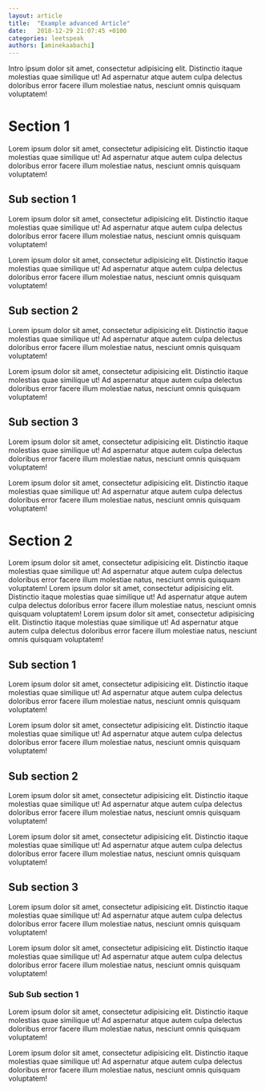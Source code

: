```yaml
---
layout: article
title:  "Example advanced Article"
date:   2018-12-29 21:07:45 +0100
categories: leetspeak
authors: [aminekaabachi]
---
```


Intro ipsum dolor sit amet, consectetur adipisicing elit. Distinctio itaque molestias quae similique ut! Ad aspernatur atque autem culpa delectus doloribus error facere illum molestiae natus, nesciunt omnis quisquam voluptatem!

# Section 1

Lorem ipsum dolor sit amet, consectetur adipisicing elit. Distinctio itaque molestias quae similique ut! Ad aspernatur atque autem culpa delectus doloribus error facere illum molestiae natus, nesciunt omnis quisquam voluptatem!

##  Sub section 1

Lorem ipsum dolor sit amet, consectetur adipisicing elit. Distinctio itaque molestias quae similique ut! Ad aspernatur atque autem culpa delectus doloribus error facere illum molestiae natus, nesciunt omnis quisquam voluptatem!

Lorem ipsum dolor sit amet, consectetur adipisicing elit. Distinctio itaque molestias quae similique ut! Ad aspernatur atque autem culpa delectus doloribus error facere illum molestiae natus, nesciunt omnis quisquam voluptatem!


##  Sub section 2

Lorem ipsum dolor sit amet, consectetur adipisicing elit. Distinctio itaque molestias quae similique ut! Ad aspernatur atque autem culpa delectus doloribus error facere illum molestiae natus, nesciunt omnis quisquam voluptatem!

Lorem ipsum dolor sit amet, consectetur adipisicing elit. Distinctio itaque molestias quae similique ut! Ad aspernatur atque autem culpa delectus doloribus error facere illum molestiae natus, nesciunt omnis quisquam voluptatem!


##  Sub section 3

Lorem ipsum dolor sit amet, consectetur adipisicing elit. Distinctio itaque molestias quae similique ut! Ad aspernatur atque autem culpa delectus doloribus error facere illum molestiae natus, nesciunt omnis quisquam voluptatem!

Lorem ipsum dolor sit amet, consectetur adipisicing elit. Distinctio itaque molestias quae similique ut! Ad aspernatur atque autem culpa delectus doloribus error facere illum molestiae natus, nesciunt omnis quisquam voluptatem!


# Section 2

Lorem ipsum dolor sit amet, consectetur adipisicing elit. Distinctio itaque molestias quae similique ut! Ad aspernatur atque autem culpa delectus doloribus error facere illum molestiae natus, nesciunt omnis quisquam voluptatem!
Lorem ipsum dolor sit amet, consectetur adipisicing elit. Distinctio itaque molestias quae similique ut! Ad aspernatur atque autem culpa delectus doloribus error facere illum molestiae natus, nesciunt omnis quisquam voluptatem!
Lorem ipsum dolor sit amet, consectetur adipisicing elit. Distinctio itaque molestias quae similique ut! Ad aspernatur atque autem culpa delectus doloribus error facere illum molestiae natus, nesciunt omnis quisquam voluptatem!

##  Sub section 1

Lorem ipsum dolor sit amet, consectetur adipisicing elit. Distinctio itaque molestias quae similique ut! Ad aspernatur atque autem culpa delectus doloribus error facere illum molestiae natus, nesciunt omnis quisquam voluptatem!

Lorem ipsum dolor sit amet, consectetur adipisicing elit. Distinctio itaque molestias quae similique ut! Ad aspernatur atque autem culpa delectus doloribus error facere illum molestiae natus, nesciunt omnis quisquam voluptatem!


##  Sub section 2

Lorem ipsum dolor sit amet, consectetur adipisicing elit. Distinctio itaque molestias quae similique ut! Ad aspernatur atque autem culpa delectus doloribus error facere illum molestiae natus, nesciunt omnis quisquam voluptatem!

Lorem ipsum dolor sit amet, consectetur adipisicing elit. Distinctio itaque molestias quae similique ut! Ad aspernatur atque autem culpa delectus doloribus error facere illum molestiae natus, nesciunt omnis quisquam voluptatem!


##  Sub section 3

Lorem ipsum dolor sit amet, consectetur adipisicing elit. Distinctio itaque molestias quae similique ut! Ad aspernatur atque autem culpa delectus doloribus error facere illum molestiae natus, nesciunt omnis quisquam voluptatem!

Lorem ipsum dolor sit amet, consectetur adipisicing elit. Distinctio itaque molestias quae similique ut! Ad aspernatur atque autem culpa delectus doloribus error facere illum molestiae natus, nesciunt omnis quisquam voluptatem!

###  Sub Sub section 1

Lorem ipsum dolor sit amet, consectetur adipisicing elit. Distinctio itaque molestias quae similique ut! Ad aspernatur atque autem culpa delectus doloribus error facere illum molestiae natus, nesciunt omnis quisquam voluptatem!

Lorem ipsum dolor sit amet, consectetur adipisicing elit. Distinctio itaque molestias quae similique ut! Ad aspernatur atque autem culpa delectus doloribus error facere illum molestiae natus, nesciunt omnis quisquam voluptatem!
